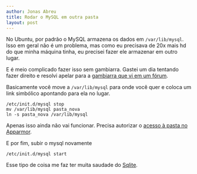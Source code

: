 ```yaml
---
author: Jonas Abreu
title: Rodar o MySQL em outra pasta
layout: post
---
```


No Ubuntu, por padrão o MySQL armazena os dados em `/var/lib/mysql`. Isso em geral não é um problema, mas como eu precisava de 20x mais hd do que minha máquina tinha, eu precisei fazer ele armazenar em outro lugar.

E é meio complicado fazer isso sem gambiarra. Gastei um dia tentando fazer direito e resolvi apelar para a [gambiarra que vi em um fórum][1].

Basicamente você move a `/var/lib/mysql` para onde você quer e coloca um link simbólico apontando para ela no lugar.

	/etc/init.d/mysql stop
	mv /var/lib/mysql pasta_nova
	ln -s pasta_nova /var/lib/mysql

Apenas isso ainda não vai funcionar. Precisa autorizar o [acesso à pasta no Apparmor][2].

E por fim, subir o mysql novamente

	/etc/init.d/mysql start

Esse tipo de coisa me faz ter muita saudade do [Sqlite][3].


[1]: http://article.my-addr.com/?show=linux_ubuntu_change_datadir-move_mysql_database_to_other_path
[2]: /2013/02/27/mysql-errcode-13/
[3]: https://www.sqlite.org/
